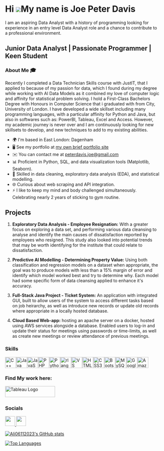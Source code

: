 Hi ![](https://user-images.githubusercontent.com/18350557/176309783-0785949b-9127-417c-8b55-ab5a4333674e.gif)My name is Joe Peter Davis
=======================================================================================================================================

I am an aspiring Data Analyst with a history of programming looking for experience in an entry level Data Analyst role and a chance to contribute to a professional environment.

Junior Data Analyst | Passionate Programmer | Keen Student
----------------------------------------------------------

### About Me 🎓

Recently I completed a Data Technician Skills course with JustIT, that I applied to because of my passion for data, which I found during my degree while working with AI Data Models as it combined my love of computer logic and affinity for statistical problem solving. I hold a First-Class Bachelors Degree with Honours in Computer Science that i graduated with from City, University of London. I have developed a wide skillset including many programming languages, with a particular affinity for Python and Java, but also in softwares such as: PowerBI, Tableau, Excel and Access. However, my academic journey is never over and I am continuously looking for new skillsets to develop, and new techniques to add to my existing abilities.

*   🌍 I'm based in East London: Dagenham
*   🖥️ See my portfolio at [my own brief portfolio site](http://github.com/JoeDavisGithub/JoeDavisGithub.github.io)
*   ✉️ You can contact me at [peterdavis.joe@gmail.com](mailto:peterdavis.joe@gmail.com)
*   📊 Proficient in Python, SQL, and data visualization tools (Matplotlib, Seaborn).
*   🧩 Skilled in data cleaning, exploratory data analysis (EDA), and statistical modelling.
*   🌐 Curious about web scraping and API integration.
*   ⚡ I like to keep my mind and body challenged simultaneously. Celebrating nearly 2 years of sticking to gym routine.

## Projects

1. **Exploratory Data Analysis - Employee Resignation:** With a greater focus on exploring a data set, and performing various data cleansing to analyse and identify the main causes of dissatisfaction reported by employees who resigned. This study also looked into potential trends that may be worth identifying for the institute that could relate to dissatisfaction.
   
2. **Predictive AI Modelling - Determining Property Value:** Using both classification and regression models on a dataset when appropriate, the goal was to produce models with less than a 15% margin of error and identify which model worked best and try to determine why. Each model had some specific form of data cleansing applied to enhance it's accuracy.
   
3. **Full-Stack Java Project - Ticket System:** An application with integrated GUI, built to allow users of the system to access different tasks based on job heirarchy, as well as introduce new records or update old records where appropriate in a locally hosted database.
   
4. **Cloud Based Web-app:** hosting an apache server on a docker, hosted using AWS services alongside a database. Enabled users to log-in and update their status for meetings using passwords or time-limits, as well as create new meetings or review attendance of previous meetings.

  
### Skills 
<p align="left">
<a href="https://docs.microsoft.com/en-us/cpp/?view=msvc-170" target="_blank" rel="noreferrer"><img src="https://raw.githubusercontent.com/danielcranney/readme-generator/main/public/icons/skills/cplusplus-colored.svg" width="36" height="36" alt="C++" /></a><a href="https://www.oracle.com/java/" target="_blank" rel="noreferrer"><img src="https://raw.githubusercontent.com/danielcranney/readme-generator/main/public/icons/skills/java-colored.svg" width="36" height="36" alt="Java" /></a><a href="https://developer.mozilla.org/en-US/docs/Web/JavaScript" target="_blank" rel="noreferrer"><img src="https://raw.githubusercontent.com/danielcranney/readme-generator/main/public/icons/skills/javascript-colored.svg" width="36" height="36" alt="JavaScript" /></a><a href="https://www.php.net/" target="_blank" rel="noreferrer"><img src="https://raw.githubusercontent.com/danielcranney/readme-generator/main/public/icons/skills/php-colored.svg" width="36" height="36" alt="PHP" /></a><a href="https://www.python.org/" target="_blank" rel="noreferrer"><img src="https://raw.githubusercontent.com/danielcranney/readme-generator/main/public/icons/skills/python-colored.svg" width="36" height="36" alt="Python" /></a><a href="https://www.r-project.org/" target="_blank" rel="noreferrer"><img src="https://raw.githubusercontent.com/danielcranney/readme-generator/main/public/icons/skills/rlang-colored.svg" width="36" height="36" alt="rlang" /></a><a href="https://code.visualstudio.com/" target="_blank" rel="noreferrer"><img src="https://raw.githubusercontent.com/danielcranney/readme-generator/main/public/icons/skills/visualstudiocode.svg" width="36" height="36" alt="VS Code" /></a><a href="https://developer.mozilla.org/en-US/docs/Glossary/HTML5" target="_blank" rel="noreferrer"><img src="https://raw.githubusercontent.com/danielcranney/readme-generator/main/public/icons/skills/html5-colored.svg" width="36" height="36" alt="HTML5" /></a><a href="https://www.w3.org/TR/CSS/#css" target="_blank" rel="noreferrer"><img src="https://raw.githubusercontent.com/danielcranney/readme-generator/main/public/icons/skills/css3-colored.svg" width="36" height="36" alt="CSS3" /></a><a href="https://getbootstrap.com/" target="_blank" rel="noreferrer"><img src="https://raw.githubusercontent.com/danielcranney/readme-generator/main/public/icons/skills/bootstrap-colored.svg" width="36" height="36" alt="Bootstrap" /></a><a href="https://www.mysql.com/" target="_blank" rel="noreferrer"><img src="https://raw.githubusercontent.com/danielcranney/readme-generator/main/public/icons/skills/mysql-colored.svg" width="36" height="36" alt="MySQL" /></a><a href="https://cloud.google.com/" target="_blank" rel="noreferrer"><img src="https://raw.githubusercontent.com/danielcranney/readme-generator/main/public/icons/skills/googlecloud-colored.svg" width="36" height="36" alt="Google Cloud" /></a><a href="https://aws.amazon.com" target="_blank" rel="noreferrer"><img src="https://raw.githubusercontent.com/danielcranney/readme-generator/main/public/icons/skills/aws-colored.svg" width="36" height="36" alt="Amazon Web Services" /></a>
                    </p>

### Find My work here:
<p align="left">
<a href="https://public.tableau.com/app/profile/joe.davis3276/vizzes" target="_blank" rel="noreferrer; return false;"><img src="https://raw.githubusercontent.com/gilbarbara/logos/main/logos/tableau.svg" width="163" height="36" alt="Tableau Logo" /></a>&nbsp;&nbsp;
</p>

### Socials
  <p align="left">
<a href="https://www.github.com/JoeDavisGithub" target="_blank" rel="noreferrer">
<picture>
<source media="(prefers-color-scheme: dark)" srcset="https://raw.githubusercontent.com/danielcranney/readme-generator/main/public/icons/socials/github-dark.svg" />
<source media="(prefers-color-scheme: light)" srcset="https://raw.githubusercontent.com/danielcranney/readme-generator/main/public/icons/socials/github.svg" />
<img src="https://raw.githubusercontent.com/danielcranney/readme-generator/main/public/icons/socials/github.svg" width="32" height="32" />
</picture>
</a>
<a href="https://www.linkedin.com/in/joe-davis-6703821a3/" target="_blank" rel="noreferrer">
<picture>
<source media="(prefers-color-scheme: dark)" srcset="https://raw.githubusercontent.com/danielcranney/readme-generator/main/public/icons/socials/linkedin-dark.svg" />
<source media="(prefers-color-scheme: light)" srcset="https://raw.githubusercontent.com/danielcranney/readme-generator/main/public/icons/socials/linkedin.svg" />
<img src="https://raw.githubusercontent.com/danielcranney/readme-generator/main/public/icons/socials/linkedin.svg" width="32" height="32" />
</picture>
</a></p>
<a href="https://github.com/JoeDavisGithub"><img src="https://github-readme-stats.vercel.app/api?username=JoeDavisGithub&show_icons=true&hide=&count_private=true&title_color=0891b2&text_color=ffffff&icon_color=0891b2&bg_color=1c1917&hide_border=true&show_icons=true" alt="Ali06112023's GitHub stats" /></a>

<a href="https://github.com/JoeDavisGithub" align="left"><img src="https://github-readme-stats.vercel.app/api/top-langs/?username=JoeDavisGithub&langs_count=10&title_color=0891b2&text_color=ffffff&icon_color=0891b2&bg_color=1c1917&hide_border=true&locale=en&custom_title=Top%20%Languages" alt="Top Languages" /></a>
